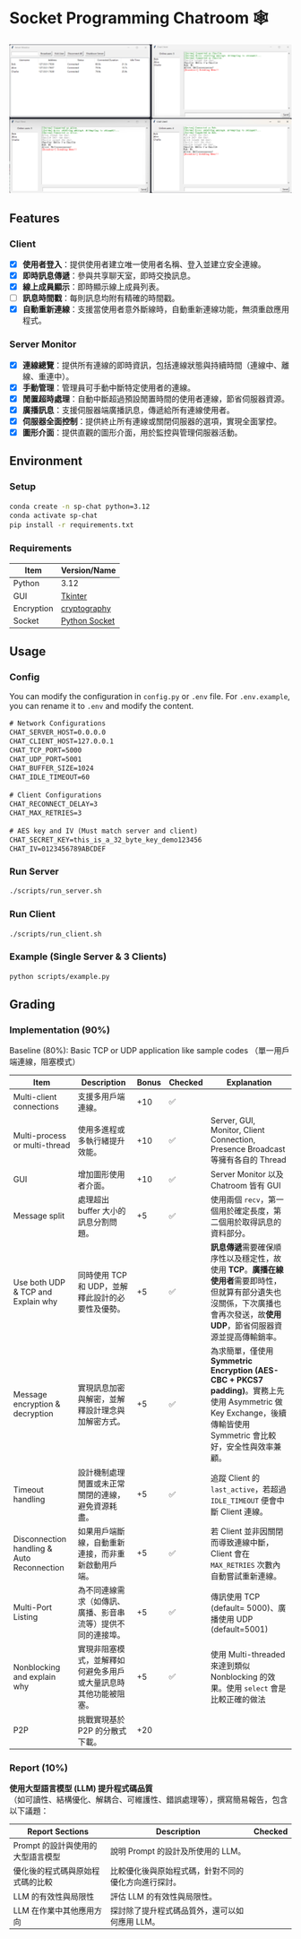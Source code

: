 # Socket Programming Chatroom 🕸️

![DEMO](./assets/demo.png)

## Features

### Client

- [x] **使用者登入**：提供使用者建立唯一使用者名稱、登入並建立安全連線。
- [x] **即時訊息傳遞**：參與共享聊天室，即時交換訊息。
- [x] **線上成員顯示**：即時顯示線上成員列表。
- [ ] **訊息時間戳**：每則訊息均附有精確的時間戳。
- [x] **自動重新連線**：支援當使用者意外斷線時，自動重新連線功能，無須重啟應用程式。

### Server Monitor

- [x] **連線總覽**：提供所有連線的即時資訊，包括連線狀態與持續時間（連線中、離線、重連中）。
- [x] **手動管理**：管理員可手動中斷特定使用者的連線。
- [x] **閒置超時處理**：自動中斷超過預設閒置時間的使用者連線，節省伺服器資源。
- [x] **廣播訊息**：支援伺服器端廣播訊息，傳遞給所有連線使用者。
- [x] **伺服器全面控制**：提供終止所有連線或關閉伺服器的選項，實現全面掌控。
- [x] **圖形介面**：提供直觀的圖形介面，用於監控與管理伺服器活動。

## Environment

### Setup

```bash
conda create -n sp-chat python=3.12
conda activate sp-chat
pip install -r requirements.txt
```

### Requirements

| Item       | Version/Name                                                           |
| ---------- | ---------------------------------------------------------------------- |
| Python     | 3.12                                                                   |
| GUI        | [Tkinter](https://tkdocs.com/tutorial/index.html)                      |
| Encryption | [cryptography](https://cryptography.io/en/latest/)                     |
| Socket     | [Python Socket](https://docs.python.org/zh-tw/3.12/howto/sockets.html) |

## Usage

### Config

You can modify the configuration in `config.py` or `.env` file. For `.env.example`, you can rename it to `.env` and modify the content.

```plaintext
# Network Configurations
CHAT_SERVER_HOST=0.0.0.0
CHAT_CLIENT_HOST=127.0.0.1
CHAT_TCP_PORT=5000
CHAT_UDP_PORT=5001
CHAT_BUFFER_SIZE=1024
CHAT_IDLE_TIMEOUT=60

# Client Configurations
CHAT_RECONNECT_DELAY=3
CHAT_MAX_RETRIES=3

# AES key and IV (Must match server and client)
CHAT_SECRET_KEY=this_is_a_32_byte_key_demo123456
CHAT_IV=0123456789ABCDEF
```

### Run Server

```bash
./scripts/run_server.sh
```

### Run Client

```bash
./scripts/run_client.sh
```

### Example (Single Server & 3 Clients)

```bash
python scripts/example.py
```

## Grading

### Implementation (90%)

Baseline (80%): Basic TCP or UDP application like sample codes （單一用戶端連線，阻塞模式）

| Item                                       | Description                                                      | Bonus | Checked | Explanation                                                                                                                                                                        |
| ------------------------------------------ | ---------------------------------------------------------------- | ----- | ------- | ---------------------------------------------------------------------------------------------------------------------------------------------------------------------------------- |
| Multi-client connections                   | 支援多用戶端連線。                                               | +10   | ✅      |                                                                                                                                                                                    |
| Multi-process or multi-thread              | 使用多進程或多執行緒提升效能。                                   | +10   | ✅      | Server, GUI, Monitor, Client Connection, Presence Broadcast 等擁有各自的 Thread                                                                                                    |
| GUI                                        | 增加圖形使用者介面。                                             | +10   | ✅      | Server Monitor 以及 Chatroom 皆有 GUI                                                                                                                                              |
| Message split                              | 處理超出 buffer 大小的訊息分割問題。                             | +5    | ✅      | 使用兩個 `recv`，第一個用於確定長度，第二個用於取得訊息的資料部分。                                                                                                                |
| Use both UDP & TCP and Explain why         | 同時使用 TCP 和 UDP，並解釋此設計的必要性及優勢。                | +5    | ✅      | **訊息傳遞**需要確保順序性以及穩定性，故使用 **TCP**。**廣播在線使用者**需要即時性，但就算有部分遺失也沒關係，下次廣播也會再次發送，故**使用 UDP**，節省伺服器資源並提高傳輸銷率。 |
| Message encryption & decryption            | 實現訊息加密與解密，並解釋設計理念與加解密方式。                 | +5    | ✅      | 為求簡單，僅使用 **Symmetric Encryption (AES-CBC + PKCS7 padding)**。實務上先使用 Asymmetric 做 Key Exchange，後續傳輸皆使用 Symmetric 會比較好，安全性與效率兼顧。                |
| Timeout handling                           | 設計機制處理閒置或未正常關閉的連線，避免資源耗盡。               | +5    | ✅      | 追蹤 Client 的 `last_active`，若超過 `IDLE_TIMEOUT` 便會中斷 Client 連線。                                                                                                         |
| Disconnection handling & Auto Reconnection | 如果用戶端斷線，自動重新連接，而非重新啟動用戶端。               | +5    | ✅      | 若 Client 並非因關閉而導致連線中斷，Client 會在 `MAX_RETRIES` 次數內自動嘗試重新連線。                                                                                             |
| Multi-Port Listing                         | 為不同連線需求（如傳訊、廣播、影音串流等）提供不同的連接埠。     | +5    | ✅      | 傳訊使用 TCP (default= 5000)、廣播使用 UDP (default=5001)                                                                                                                          |
| Nonblocking and explain why                | 實現非阻塞模式，並解釋如何避免多用戶或大量訊息時其他功能被阻塞。 | +5    | ✅      | 使用 Multi-threaded 來達到類似 Nonblocking 的效果。使用 `select` 會是比較正確的做法                                                                                                |
| P2P                                        | 挑戰實現基於 P2P 的分散式下載。                                  | +20   |         |                                                                                                                                                                                    |

### Report (10%)

**使用大型語言模型 (LLM) 提升程式碼品質**  
（如可讀性、結構優化、解耦合、可維護性、錯誤處理等），撰寫簡易報告，包含以下議題：

| Report Sections                   | Description                                          | Checked |
| --------------------------------- | ---------------------------------------------------- | ------- |
| Prompt 的設計與使用的大型語言模型 | 說明 Prompt 的設計及所使用的 LLM。                   |         |
| 優化後的程式碼與原始程式碼的比較  | 比較優化後與原始程式碼，針對不同的優化方向進行探討。 |         |
| LLM 的有效性與局限性              | 評估 LLM 的有效性與局限性。                          |         |
| LLM 在作業中其他應用方向          | 探討除了提升程式碼品質外，還可以如何應用 LLM。       |         |
